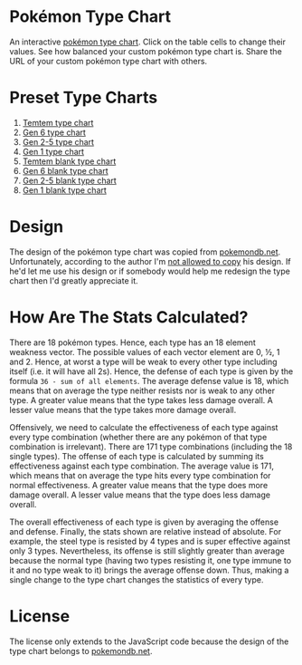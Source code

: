 # Pokémon Type Chart #

An interactive [pokémon type chart](https://aaditmshah.github.io/typechart). Click on the table cells to change their values. See how balanced your custom pokémon type chart is. Share the URL of your custom pokémon type chart with others.

# Preset Type Charts #

1. [Temtem type chart](https://aaditmshah.github.io/typechart/temtem)
2. [Gen 6 type chart](https://aaditmshah.github.io/typechart)
3. [Gen 2-5 type chart](https://aaditmshah.github.io/typechart/old)
4. [Gen 1 type chart](https://aaditmshah.github.io/typechart/original)
5. [Temtem blank type chart](https://aaditmshah.github.io/typechart/temtem#AAAAAAAAAAAAAAAAAAAAAAAAAAAAAAAAAAAAAAAAAAAAAAAAAAAAAAAAAAAAAAAAAAAAAAAA)
6. [Gen 6 blank type chart](https://aaditmshah.github.io/typechart#AAAAAAAAAAAAAAAAAAAAAAAAAAAAAAAAAAAAAAAAAAAAAAAAAAAAAAAAAAAAAAAAAAAAAAAAAAAAAAAAAAAAAAAAAAAAAAAAAAAAAAAAAAAAAAAAAAAAAAAAAAAAAAAAAAAAAAAAAAAAAAAAAAAAAAAAAAAAAAAAAA)
7. [Gen 2-5 blank type chart](https://aaditmshah.github.io/typechart/old#AAAAAAAAAAAAAAAAAAAAAAAAAAAAAAAAAAAAAAAAAAAAAAAAAAAAAAAAAAAAAAAAAAAAAAAAAAAAAAAAAAAAAAAAAAAAAAAAAAAAAAAAAAAAAAAAAAAAAAAAAAAAAAAAAAAAAAAAAAAAAAAAA)
8. [Gen 1 blank type chart](https://aaditmshah.github.io/typechart/original#AAAAAAAAAAAAAAAAAAAAAAAAAAAAAAAAAAAAAAAAAAAAAAAAAAAAAAAAAAAAAAAAAAAAAAAAAAAAAAAAAAAAAAAAAAAAAAAAAAAAAAAAAAAAAAAAA)

# Design #

The design of the pokémon type chart was copied from [pokemondb.net](http://pokemondb.net/type). Unfortunately, according to the author I'm [not allowed to copy](http://pokemondb.net/about) his design. If he'd let me use his design or if somebody would help me redesign the type chart then I'd greatly appreciate it.

# How Are The Stats Calculated? #

There are 18 pokémon types. Hence, each type has an 18 element weakness vector. The possible values of each vector element are 0, ½, 1 and 2. Hence, at worst a type will be weak to every other type including itself (i.e. it will have all 2s). Hence, the defense of each type is given by the formula `36 - sum of all elements`. The average defense value is 18, which means that on average the type neither resists nor is weak to any other type. A greater value means that the type takes less damage overall. A lesser value means that the type takes more damage overall.

Offensively, we need to calculate the effectiveness of each type against every type combination (whether there are any pokémon of that type combination is irrelevant). There are 171 type combinations (including the 18 single types). The offense of each type is calculated by summing its effectiveness against each type combination. The average value is 171, which means that on average the type hits every type combination for normal effectiveness. A greater value means that the type does more damage overall. A lesser value means that the type does less damage overall.

The overall effectiveness of each type is given by averaging the offense and defense. Finally, the stats shown are relative instead of absolute. For example, the steel type is resisted by 4 types and is super effective against only 3 types. Nevertheless, its offense is still slightly greater than average because the normal type (having two types resisting it, one type immune to it and no type weak to it) brings the average offense down. Thus, making a single change to the type chart changes the statistics of every type.

# License #

The license only extends to the JavaScript code because the design of the type chart belongs to [pokemondb.net](http://pokemondb.net/type).
